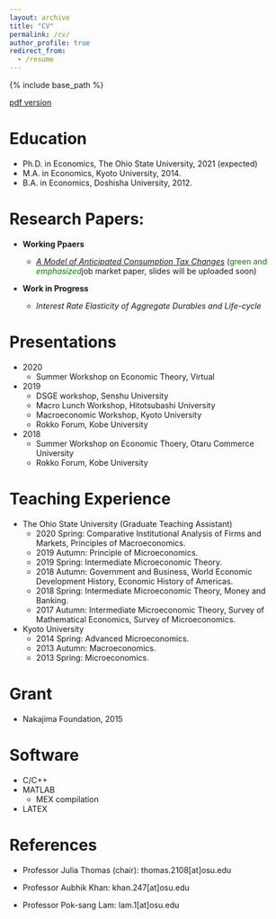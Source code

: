 ```yaml
---
layout: archive
title: "CV"
permalink: /cv/
author_profile: true
redirect_from:
  - /resume
---
```


{% include base_path %}

[pdf version](https://masashihino.github.io/files/CV_Hino.pdf)

Education
======
* Ph.D. in Economics, The Ohio State University, 2021 (expected)
* M.A. in Economics, Kyoto University, 2014.
* B.A. in Economics, Doshisha University, 2012.


Research Papers:
======
* **Working Ppaers**

  * *[A Model of Anticipated Consumption Tax Changes](https://masashihino.github.io/files/Hino_CT_Irr_paper_2020September.pdf)* (<span style="color:green">green and *emphasized*</span>job market paper, slides will be uploaded soon)
* **Work in Progress**
  * *Interest Rate Elasticity of Aggregate Durables and Life-cycle*
  
Presentations
======
* 2020
  * Summer Workshop on Economic Theory, Virtual
* 2019
  * DSGE workshop, Senshu University
  * Macro Lunch Workshop, Hitotsubashi University
  * Macroeconomic Workshop, Kyoto University
  * Rokko Forum, Kobe University
* 2018
  * Summer Workshop on Economic Thoery, Otaru Commerce University
  * Rokko Forum, Kobe University
  
# Teaching Experience
* The Ohio State University (Graduate Teaching Assistant)
  * 2020 Spring: Comparative Institutional Analysis of Firms and Markets, Principles of Macroeconomics. 
  * 2019 Autumn: Principle of Microeconomics. 
  * 2019 Spring: Intermediate Microeconomic Theory. 
  * 2018 Autumn: Government and Business, World Economic Development History, Economic History of Americas. 
  * 2018 Spring: Intermediate Microeconomic Theory, Money and Banking. 
  * 2017 Autumn: Intermediate Microeconomic Theory, Survey of Mathematical Economics, Survey of Microeconomics. 
* Kyoto University 
  * 2014 Spring: Advanced Microeconomics. 
  * 2013 Autumn: Macroeconomics. 
  * 2013 Spring: Microeconomics. 
    
Grant
======
* Nakajima Foundation, 2015

Software
======
* C/C++
* MATLAB
  * MEX compilation
* LATEX

References
======
* Professor Julia Thomas (chair): thomas.2108[at]osu.edu
  
* Professor Aubhik Khan:  khan.247[at]osu.edu

* Professor Pok-sang Lam: lam.1[at]osu.edu
